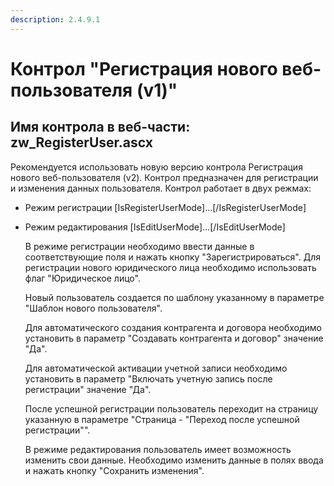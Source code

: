 ```yaml
---
description: 2.4.9.1
---
```


# Контрол "Регистрация нового веб-пользователя \(v1\)"

## Имя контрола в веб-части: zw\_RegisterUser.ascx

Рекомендуется использовать новую версию контрола Регистрация нового веб-пользователя \(v2\). Контрол предназначен для регистрации и изменения данных пользователя. Контрол работает в двух режмах:

* Режим регистрации \[IsRegisterUserMode\]...\[/IsRegisterUserMode\]
* Режим редактирования \[IsEditUserMode\]...\[/IsEditUserMode\]

  В режиме регистрации необходимо ввести данные в соответствующие поля и нажать кнопку "Зарегистрироваться". Для регистрации нового юридического лица необходимо использовать флаг "Юридическое лицо".

  Новый пользователь создается по шаблону указанному в параметре "Шаблон нового пользователя". 

  Для автоматического создания контрагента и договора необходимо установить в параметр "Создавать контрагента и договор" значение "Да". 

  Для автоматической активации учетной записи необходимо установить в параметр "Включать учетную запись после регистрации" значение "Да".  

  После успешной регистрации пользователь переходит на страницу указанную в параметре  "Страница - "Переход после успешной регистрации"".

  В режиме редактирования пользователь имеет возможность изменить свои данные. Необходимо изменить данные в полях ввода и нажать кнопку  "Сохранить изменения".

